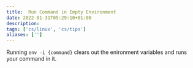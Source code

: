 ```yaml
---
title:  Run Command in Empty Environment
date: 2022-01-31T05:29:10+01:00
description: 
tags: ['cs/linux', 'cs/tips']
aliases: ['']
---
```


Running `env -i {command}` clears out the enironment variables and runs your command in it.